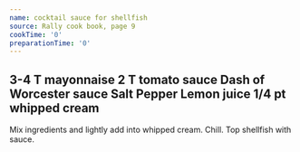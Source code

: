 ```yaml
---
name: cocktail sauce for shellfish
source: Rally cook book, page 9
cookTime: '0'
preparationTime: '0'
---
```

3-4 T mayonnaise
2 T tomato sauce
Dash of Worcester sauce
Salt
Pepper
Lemon juice
1/4 pt whipped cream
---
Mix ingredients and lightly add into whipped cream.  Chill.  Top shellfish with sauce.

